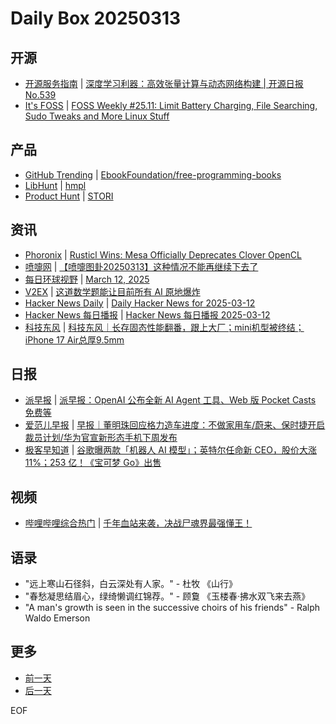 # Daily Box 20250313

## 开源
- [开源服务指南](https://osguider.com/blog/) | [深度学习利器：高效张量计算与动态网络构建 | 开源日报 No.539](https://osguider.com/blog/post/daily/daily-539/)
- [It's FOSS](https://itsfoss.com/) | [FOSS Weekly #25.11: Limit Battery Charging, File Searching, Sudo Tweaks and More Linux Stuff](https://itsfoss.com/newsletter/foss-weekly-25-11/)

## 产品
- [GitHub Trending](https://github.com/trending?since=daily) | [EbookFoundation/free-programming-books](https://github.com/EbookFoundation/free-programming-books)
- [LibHunt](https://www.libhunt.com/) | [hmpl](https://www.libhunt.com/r/hmpl)
- [Product Hunt](https://www.producthunt.com) | [STORI](https://www.producthunt.com/posts/stori-69db606b-ca59-4790-94bb-e64f3a37c993)

## 资讯
- [Phoronix](https://www.phoronix.com/) | [Rusticl Wins: Mesa Officially Deprecates Clover OpenCL](https://www.phoronix.com/news/Mesa-Deprecates-OpenCL-Clover)
- [喷嚏网](http://www.dapenti.com/blog/blog.asp?subjectid=70&name=xilei) | [【喷嚏图卦20250313】这种情况不能再继续下去了](http://www.dapenti.com/blog/more.asp?name=xilei&id=184776)
- [每日环球视野](https://idai.ly/) | [March 12, 2025](http://m.idai.ly/se/a193iG?1741708800)
- [V2EX](https://www.v2ex.com/) | [这道数学题能让目前所有 AI 原地爆炸](https://www.v2ex.com/t/1118105)
- [Hacker News Daily](https://www.daemonology.net/hn-daily/) | [Daily Hacker News for 2025-03-12](https://www.daemonology.net/hn-daily/2025-03-12.html)
- [Hacker News 每日播报](https://hacker-news.agi.li/) | [Hacker News 每日播报 2025-03-12](https://hacker-news.agi.li/post/2025-03-12)
- [科技东风](https://m.smzdm.com/tag/tn0400v/) | [科技东风｜长存固态性能翻番，跟上大厂；mini机型被终结；iPhone 17 Air总厚9.5mm](https://post.m.smzdm.com/p/aoqdvx47/)

## 日报
- [派早报](https://sspai.com/tag/%E6%B4%BE%E6%97%A9%E6%8A%A5) | [派早报：OpenAI 公布全新 AI Agent 工具、Web 版 Pocket Casts 免费等](https://sspai.com/post/97296)
- [爱范儿早报](https://www.ifanr.com/category/ifanrnews) | [早报｜董明珠回应格力造车进度：不做家用车/蔚来、保时捷开启裁员计划/华为官宣新形态手机下周发布](https://www.ifanr.com/1617444)
- [极客早知道](https://www.geekpark.net/column/74) | [谷歌曝两款「机器人 AI 模型」；英特尔任命新 CEO，股价大涨11%；253 亿！《宝可梦 Go》出售](https://www.geekpark.net/news/346886)

## 视频
- [哔哩哔哩综合热门](https://www.bilibili.com/v/popular/all/) | [千年血站来袭，决战尸魂界最强懂王！](https://b23.tv/BV1T1QcYXEjQ)

## 语录
- "远上寒山石径斜，白云深处有人家。" - 杜牧 《山行》
- "春愁凝思结眉心，绿绮懒调红锦荐。" - 顾敻 《玉楼春·拂水双飞来去燕》
- "A man's growth is seen in the successive choirs of his friends" - Ralph Waldo Emerson

## 更多
- [前一天](daily-box-20250312.md)
- [后一天](daily-box-20250314.md)

EOF